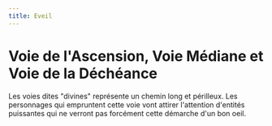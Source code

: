 ```yaml
---
title: Eveil
---
```

# Voie de l'Ascension, Voie Médiane et Voie de la Déchéance
Les voies dites "divines" représente un chemin long et périlleux. Les personnages qui empruntent cette voie vont attirer l'attention d'entités puissantes qui ne verront pas forcément cette démarche d'un bon oeil.   
